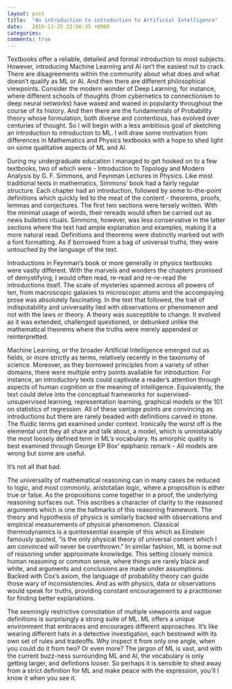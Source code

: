 ```yaml
---
layout: post
title:  "An introduction to introduction to Artificial Intelligence"
date:   2016-11-25 22:56:35 +0000
categories: 
comments: true
---
```


Textbooks offer a reliable, detailed and formal introduction to most subjects. However, introducing Machine Learning and AI isn’t the easiest nut to crack. There are disagreements within the community about what does and what doesn’t qualify as ML or AI. And then there are different philosophical viewpoints. Consider the modern wonder of Deep Learning, for instance, where different schools of thoughts (from cybernetics to connectionism to deep neural networks) have waxed and waned in popularity throughout the course of its history. And then there are the fundamentals of Probability theory whose formulation, both diverse and contentious, has evolved over centuries of thought. So I will begin with a less ambitious goal of sketching an introduction to introduction to ML. I will draw some motivation from differences in Mathematics and Physics textbooks with a hope to shed light on some qualitative aspects of ML and AI. 


During my undergraduate education I managed to get hooked on to a few textbooks, two of which were  - Introduction to Topology and Modern Analysis by G. F. Simmons, and Feynman Lectures in Physics. Like most traditional texts in mathematics, Simmons’ book had a fairly regular structure. Each chapter had an introduction, followed by some to-the-point definitions which quickly led to the meat of the content  - theorems, proofs, lemmas and conjectures. The first two sections were tersely written. With the minimal usage of words, their rereads would often be carried out as news bulletins rituals. Simmons, however, was less conservative in the latter sections where the text had ample explanation and examples, making it a more natural read. Definitions and theorems were distinctly marked out with a font formatting. As if borrowed from a bag of universal truths, they were untouched by the language of the text. 


Introductions in Feynman’s book or more generally in physics textbooks were vastly different. With the marvels and wonders the chapters promised of demystifying, I would often read, re-read and re-re-read the introductions itself. The scale of mysteries spanned across all powers of ten, from macroscopic galaxies to microscopic atoms and the accompaying prose was absolutely fascinating. In the text that followed, the trait of indisputability and universality lied with observations or phenomenon and not with the laws or theory. A theory was susceptible to change. It evolved as it was extended, challenged questioned, or debunked unlike the mathematical theorems where the truths were merely appended or reinterpretted. 


Machine Learning, or the broader Artificial Intelligence emerged out as fields, or more strictly as terms, relatively recently in the taxonomy of science. Moreover, as they borrowed principles from a variety of other domains, there were multiple entry points available for introduction. For instance, an introductory texts could captivate a reader’s attention through aspects of human cognition or the meaning of intelligence. Equivalently, the text could delve into the conceptual frameworks for supervised-unsupervised learning, representation learning, graphical models or the 101 on statistics of regression. All of these vantage points are convincing as introductions but there are rarely beaded with definitions carved in stone. The fluidic terms get examined under context. Ironically the worst off is the elemental unit they all share and talk about, a model, which is unmistakably the most loosely defined term in ML’s vocabulary. Its amorphic quality is best examined through George EP Box’ epiphanic remark - All models are wrong but some are useful.

It’s not all that bad.

The universality of mathematical reasoning can in many cases be reduced to logic, and most commonly, aristotalian logic, where a proposition is either true or false. As the propositions come together in a proof, the underlying reasoning surfaces out. This ascribes a character of clarity to the reasoned arguments which is one the hallmarks of this reasoning framework. The theory and hypothesis of physics is similarly backed with observations and empirical measurements of physical phenomenon. Classical thermodynamics is a quintessential example of this which as Einstein famously quoted, “is the only physical theory of universal content which I am convinced will never be overthrown.” 
In similar fashion, ML is borne out of reasoning under approximate knowledge. This setting closely mimics human reasoning or common sense, where things are rarely black and white, and arguments and conclusions are made under assumptions. Backed with Cox’s axiom, the language of probability theory can guide those wary of inconsistencies. And as with physics, data or observations would speak for truths, providing constant encouragement to a practitioner for finding better explanations. 


The seemingly restrictive connotation of multiple viewpoints and vague definitions is surprisingly a strong suite of ML. ML offers a unique environment that embraces and encourages different approaches. It’s like wearing different hats in a detective investigation, each bestowed with its own set of rules and tradeoffs. Why inspect it from only one angle, when you could do it from two? Or even more? The jargon of ML is vast, and with the current buzz-ness surrounding ML and AI, the vocabulary is only getting larger, and defintions looser. So perhaps it is sensible to shed away from a strict definition for ML and make peace with the expression, you’ll I know it when you see it.

